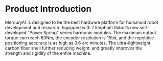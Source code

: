 # Product Introduction

MercuryA1 is designed to be the best hardware platform for humanoid robot development and research. Equipped with 7 Elephant Robot’s new self-developed "Power Spring" series harmonic modules. The maximum output torque can reach 80Nm, the encoder resolution is 19bit, and the repetitive positioning accuracy is as high as 0.6 arc minutes. The ultra-lightweight carbon fiber shell further reducing weight, and greatly improves
the strength and rigidity of the entire machine.